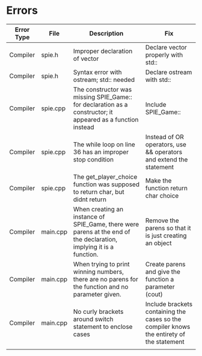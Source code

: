 # Errors
| Error Type | File     | Description                                                                                               | Fix                                                                |   
|------------|----------|-----------------------------------------------------------------------------------------------------------|--------------------------------------------------------------------|
| Compiler   | spie.h   | Improper declaration of vector                                                                            | Declare vector properly with std::                                 |
| Compiler   | spie.h   | Syntax error with ostream; std:: needed                                                                   | Declare ostream with std::                                         |  
| Compiler   | spie.cpp | The constructor was missing SPIE_Game:: for declaration as a constructor; it appeared as a function instead | Include SPIE_Game::                                                |
| Compiler   | spie.cpp | The while loop on line 36 has an improper stop condition                                                  | Instead of OR operators, use && operators and extend the statement |
| Compiler   | spie.cpp |The get_player_choice function was supposed to return char, but didnt return              | Make the function return char choice                               |
| Compiler   | main.cpp | When creating an instance of SPIE_Game, there were parens at the end of the declaration, implying it is a function. | Remove the parens so that it is just creating an object            |
| Compiler   | main.cpp | When trying to print winning numbers, there are no parens for the function and no parameter given. | Create parens and give the function a parameter (cout)             |
| Compiler   | main.cpp | No curly brackets around switch statement to enclose cases | Include brackets containing the cases so the compiler knows the entirety of the statement |
|            |          |                                                                                                           |                                                                    | 